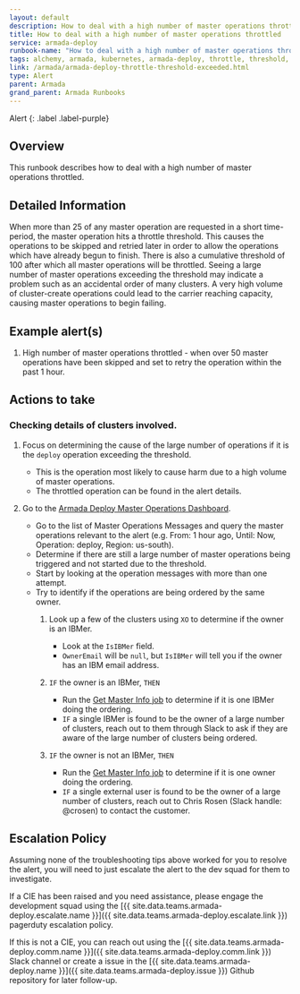 ```yaml
---
layout: default
description: How to deal with a high number of master operations throttled
title: How to deal with a high number of master operations throttled
service: armada-deploy
runbook-name: "How to deal with a high number of master operations throttled"
tags: alchemy, armada, kubernetes, armada-deploy, throttle, threshold, cruiser, master
link: /armada/armada-deploy-throttle-threshold-exceeded.html
type: Alert
parent: Armada
grand_parent: Armada Runbooks
---
```


Alert
{: .label .label-purple}

## Overview
This runbook describes how to deal with a high number of master operations throttled.

## Detailed Information

When more than 25 of any master operation are requested in a short time-period, the master operation hits a throttle threshold.
This causes the operations to be skipped and retried later in order to allow the operations which have already begun to finish.
There is also a cumulative threshold of 100 after which all master operations will be throttled.
Seeing a large number of master operations exceeding the threshold may indicate a problem such as an accidental order of many clusters.
A very high volume of cluster-create operations could lead to the carrier reaching capacity, causing master operations to begin failing.

## Example alert(s)

1.  High number of master operations throttled - when over 50 master operations have been skipped and set to retry the operation within the past 1 hour.

## Actions to take

### Checking details of clusters involved.

1. Focus on determining the cause of the large number of operations if it is the `deploy` operation exceeding the threshold.
    - This is the operation most likely to cause harm due to a high volume of master operations.
    - The throttled operation can be found in the alert details.

1. Go to the [Armada Deploy Master Operations Dashboard](http://169.61.107.27:30100/).
    - Go to the list of Master Operations Messages and query the master operations relevant to the alert (e.g. From: 1 hour ago, Until: Now, Operation: deploy, Region: us-south).
    - Determine if there are still a large number of master operations being triggered and not started due to the threshold.
    - Start by looking at the operation messages with more than one attempt.
    - Try to identify if the operations are being ordered by the same owner.
        1. Look up a few of the clusters using `XO` to determine if the owner is an IBMer.
            - Look at the `IsIBMer` field.
            - `OwnerEmail` will be `null`, but `IsIBMer` will tell you if the owner has an IBM email address.
        1. `IF` the owner is an IBMer, `THEN`
            - Run the [Get Master Info job](https://alchemy-containers-jenkins.swg-devops.com/job/Containers-Runtime/job/armada-deploy-get-master-info/build?delay=0sec) to determine if it is one IBMer doing the ordering.
            - `IF` a single IBMer is found to be the owner of a large number of clusters, reach out to them through Slack to ask if they are aware of the large number of clusters being ordered.

        1. `IF` the owner is not an IBMer, `THEN`
            - Run the [Get Master Info job](https://alchemy-containers-jenkins.swg-devops.com/job/Containers-Runtime/job/armada-deploy-get-master-info/build?delay=0sec) to determine if it is one owner doing the ordering.
            - `IF` a single external user is found to be the owner of a large number of clusters, reach out to Chris Rosen (Slack handle: @crosen) to contact the customer.


## Escalation Policy

Assuming none of the troubleshooting tips above worked for you to resolve the alert, you will need to just escalate the alert to the dev squad for them to investigate.

If a CIE has been raised and you need assistance, please engage the development squad using the [{{ site.data.teams.armada-deploy.escalate.name }}]({{ site.data.teams.armada-deploy.escalate.link }}) pagerduty escalation policy.

If this is not a CIE, you can reach out using the [{{ site.data.teams.armada-deploy.comm.name }}]({{ site.data.teams.armada-deploy.comm.link }}) Slack channel or create a issue in the [{{ site.data.teams.armada-deploy.name }}]({{ site.data.teams.armada-deploy.issue }}) Github repository for later follow-up.
